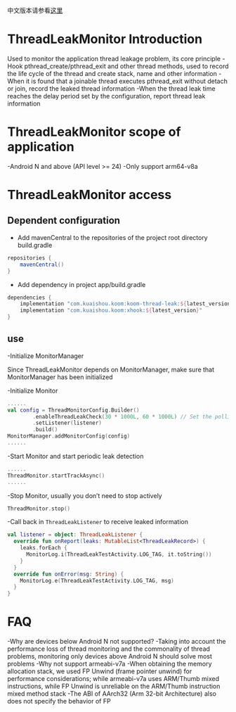 中文版本请参看[这里](README.zh-CN.md)

# ThreadLeakMonitor Introduction

Used to monitor the application thread leakage problem, its core principle
-Hook pthread_create/pthread_exit and other thread methods, used to record the life cycle of the thread and create stack, name and other information
-When it is found that a joinable thread executes pthread_exit without detach or join, record the leaked thread information
-When the thread leak time reaches the delay period set by the configuration, report thread leak information

# ThreadLeakMonitor scope of application
-Android N and above (API level >= 24)
-Only support arm64-v8a

# ThreadLeakMonitor access
## Dependent configuration
- Add mavenCentral to the repositories of the project root directory build.gradle
```groovy
repositories {
    mavenCentral()
}
```

- Add dependency in project app/build.gradle
```groovy
dependencies {
    implementation "com.kuaishou.koom:koom-thread-leak:${latest_version}"
    implementation "com.kuaishou.koom:xhook:${latest_version}"
}
```
## use
-Initialize MonitorManager

Since ThreadLeakMonitor depends on MonitorManager, make sure that MonitorManager has been initialized

-Initialize Monitor
```kotlin
......
val config = ThreadMonitorConfig.Builder()
        .enableThreadLeakCheck(30 * 1000L, 60 * 1000L) // Set the polling interval to 30s, and the thread leak delay period to 1min
        .setListener(listener)
        .build()
MonitorManager.addMonitorConfig(config)
......
```
-Start Monitor and start periodic leak detection
```kotlin
......
ThreadMonitor.startTrackAsync()
......
```
-Stop Monitor, usually you don’t need to stop actively
```kotlin
ThreadMonitor.stop()
```
-Call back in `ThreadLeakListener` to receive leaked information
```kotlin
val listener = object: ThreadLeakListener {
  override fun onReport(leaks: MutableList<ThreadLeakRecord>) {
    leaks.forEach {
      MonitorLog.i(ThreadLeakTestActivity.LOG_TAG, it.toString())
    }
  }
  override fun onError(msg: String) {
    MonitorLog.e(ThreadLeakTestActivity.LOG_TAG, msg)
  }
}
```
# FAQ
-Why are devices below Android N not supported?
-Taking into account the performance loss of thread monitoring and the commonality of thread problems, monitoring only devices above Android N should solve most problems
-Why not support armeabi-v7a
-When obtaining the memory allocation stack, we used FP Unwind (frame pointer unwind) for performance considerations; while armeabi-v7a uses ARM/Thumb mixed instructions, while FP Unwind is unreliable on the ARM/Thumb instruction mixed method stack
-The ABI of AArch32 (Arm 32-bit Architecture) also does not specify the behavior of FP